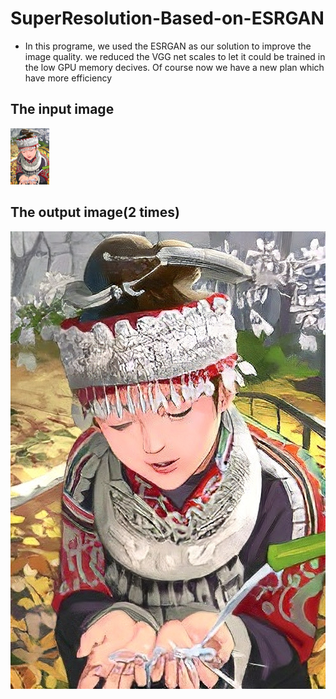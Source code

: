 # SuperResolution-Based-on-ESRGAN
- In this programe, we used the ESRGAN as our solution to improve the image quality. we reduced the VGG net scales to let it could be trained in the low GPU memory decives. Of course now we have a new plan which have more efficiency


## The input image
![avatar](https://github.com/LuminoursYang/SuperResolution-Based-on-ESRGAN/blob/main/Test.png)


## The output image(2 times)
![avatar](https://github.com/LuminoursYang/SuperResolution-Based-on-ESRGAN/blob/main/result.jpg)
